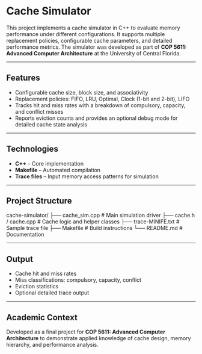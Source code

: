 # Cache Simulator  

This project implements a cache simulator in C++ to evaluate memory performance under different configurations. It supports multiple replacement policies, configurable cache parameters, and detailed performance metrics. The simulator was developed as part of **COP 5611: Advanced Computer Architecture** at the University of Central Florida.  

---

## Features  
- Configurable cache size, block size, and associativity  
- Replacement policies: FIFO, LRU, Optimal, Clock (1-bit and 2-bit), LIFO  
- Tracks hit and miss rates with a breakdown of compulsory, capacity, and conflict misses  
- Reports eviction counts and provides an optional debug mode for detailed cache state analysis  

---

## Technologies  
- **C++** – Core implementation  
- **Makefile** – Automated compilation  
- **Trace files** – Input memory access patterns for simulation  

---

## Project Structure  
cache-simulator/
├── cache_sim.cpp # Main simulation driver
├── cache.h / cache.cpp # Cache logic and helper classes
├── trace-MINIFE.txt # Sample trace file
├── Makefile # Build instructions
└── README.md # Documentation


---

## Output  
- Cache hit and miss rates  
- Miss classifications: compulsory, capacity, conflict  
- Eviction statistics  
- Optional detailed trace output  

---

## Academic Context  
Developed as a final project for **COP 5611: Advanced Computer Architecture** to demonstrate applied knowledge of cache design, memory hierarchy, and performance analysis.  
